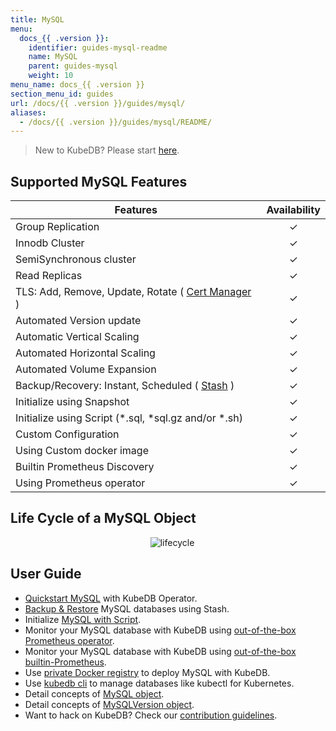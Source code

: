```yaml
---
title: MySQL
menu:
  docs_{{ .version }}:
    identifier: guides-mysql-readme
    name: MySQL
    parent: guides-mysql
    weight: 10
menu_name: docs_{{ .version }}
section_menu_id: guides
url: /docs/{{ .version }}/guides/mysql/
aliases:
  - /docs/{{ .version }}/guides/mysql/README/
---
```


> New to KubeDB? Please start [here](/docs/README.md).

## Supported MySQL Features

| Features                                                                                | Availability |
| --------------------------------------------------------------------------------------- | :----------: |
| Group Replication                                                                       |   &#10003;   |
| Innodb Cluster                                                                          |   &#10003;   |
| SemiSynchronous cluster                                                                 |   &#10003;   |
| Read Replicas                                                                           |   &#10003;   |
| TLS: Add, Remove, Update, Rotate ( [Cert Manager](https://cert-manager.io/docs/) )      |   &#10003;   |
| Automated Version update                                                               |   &#10003;   |
| Automatic Vertical Scaling                                                              |   &#10003;   |
| Automated Horizontal Scaling                                                            |   &#10003;   |
| Automated Volume Expansion                                                              |   &#10003;   |
| Backup/Recovery: Instant, Scheduled ( [Stash](https://stash.run/) )                     |   &#10003;   |
| Initialize using Snapshot                                                               |   &#10003;   |
| Initialize using Script (\*.sql, \*sql.gz and/or \*.sh)                                 |   &#10003;   |
| Custom Configuration                                                                    |   &#10003;   |
| Using Custom docker image                                                               |   &#10003;   |
| Builtin Prometheus Discovery                                                            |   &#10003;   |
| Using Prometheus operator                                                               |   &#10003;   |

## Life Cycle of a MySQL Object

<p align="center">
  <img alt="lifecycle"  src="/docs/images/mysql/mysql-lifecycle.png" >
</p>

## User Guide

- [Quickstart MySQL](/docs/guides/mysql/quickstart/index.md) with KubeDB Operator.
- [Backup & Restore](/docs/guides/mysql/backup/stash/overview/index.md) MySQL databases using Stash.
- Initialize [MySQL with Script](/docs/guides/mysql/initialization/index.md).
- Monitor your MySQL database with KubeDB using [out-of-the-box Prometheus operator](/docs/guides/mysql/monitoring/prometheus-operator/index.md).
- Monitor your MySQL database with KubeDB using [out-of-the-box builtin-Prometheus](/docs/guides/mysql/monitoring/builtin-prometheus/index.md).
- Use [private Docker registry](/docs/guides/mysql/private-registry/index.md) to deploy MySQL with KubeDB.
- Use [kubedb cli](/docs/guides/mysql/cli/index.md) to manage databases like kubectl for Kubernetes.
- Detail concepts of [MySQL object](/docs/guides/mysql/concepts/database/index.md).
- Detail concepts of [MySQLVersion object](/docs/guides/mysql/concepts/catalog/index.md).
- Want to hack on KubeDB? Check our [contribution guidelines](/docs/CONTRIBUTING.md).
